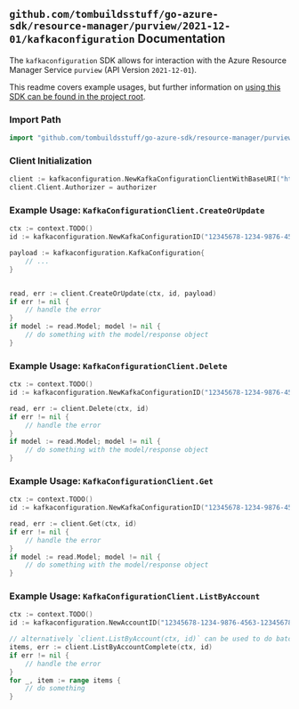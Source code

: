 
## `github.com/tombuildsstuff/go-azure-sdk/resource-manager/purview/2021-12-01/kafkaconfiguration` Documentation

The `kafkaconfiguration` SDK allows for interaction with the Azure Resource Manager Service `purview` (API Version `2021-12-01`).

This readme covers example usages, but further information on [using this SDK can be found in the project root](https://github.com/tombuildsstuff/go-azure-sdk/tree/main/docs).

### Import Path

```go
import "github.com/tombuildsstuff/go-azure-sdk/resource-manager/purview/2021-12-01/kafkaconfiguration"
```


### Client Initialization

```go
client := kafkaconfiguration.NewKafkaConfigurationClientWithBaseURI("https://management.azure.com")
client.Client.Authorizer = authorizer
```


### Example Usage: `KafkaConfigurationClient.CreateOrUpdate`

```go
ctx := context.TODO()
id := kafkaconfiguration.NewKafkaConfigurationID("12345678-1234-9876-4563-123456789012", "example-resource-group", "accountValue", "kafkaConfigurationValue")

payload := kafkaconfiguration.KafkaConfiguration{
	// ...
}


read, err := client.CreateOrUpdate(ctx, id, payload)
if err != nil {
	// handle the error
}
if model := read.Model; model != nil {
	// do something with the model/response object
}
```


### Example Usage: `KafkaConfigurationClient.Delete`

```go
ctx := context.TODO()
id := kafkaconfiguration.NewKafkaConfigurationID("12345678-1234-9876-4563-123456789012", "example-resource-group", "accountValue", "kafkaConfigurationValue")

read, err := client.Delete(ctx, id)
if err != nil {
	// handle the error
}
if model := read.Model; model != nil {
	// do something with the model/response object
}
```


### Example Usage: `KafkaConfigurationClient.Get`

```go
ctx := context.TODO()
id := kafkaconfiguration.NewKafkaConfigurationID("12345678-1234-9876-4563-123456789012", "example-resource-group", "accountValue", "kafkaConfigurationValue")

read, err := client.Get(ctx, id)
if err != nil {
	// handle the error
}
if model := read.Model; model != nil {
	// do something with the model/response object
}
```


### Example Usage: `KafkaConfigurationClient.ListByAccount`

```go
ctx := context.TODO()
id := kafkaconfiguration.NewAccountID("12345678-1234-9876-4563-123456789012", "example-resource-group", "accountValue")

// alternatively `client.ListByAccount(ctx, id)` can be used to do batched pagination
items, err := client.ListByAccountComplete(ctx, id)
if err != nil {
	// handle the error
}
for _, item := range items {
	// do something
}
```
